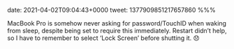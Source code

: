 date: 2021-04-02T09:04:43+0000
tweet: 1377909851217657860
%%%

MacBook Pro is somehow never asking for password/TouchID when waking from sleep, despite being set to require this immediately. Restart didn’t help, so I have to remember to select ‘Lock Screen’ before shutting it. 😞
